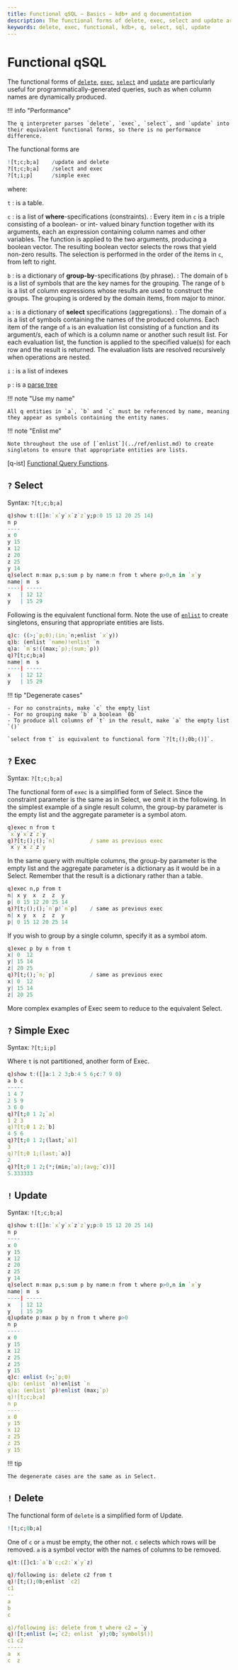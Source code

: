 ```yaml
---
title: Functional qSQL – Basics – kdb+ and q documentation
description: The functional forms of delete, exec, select and update are particularly useful for programmatically-generated queries, such as when column names are dynamically produced.
keywords: delete, exec, functional, kdb+, q, select, sql, update
---
```

# Functional qSQL




The functional forms of [`delete`](qsql.md#delete), [`exec`](qsql.md#exec), [`select`](qsql.md#select) and [`update`](qsql.md#update) are particularly useful for programmatically-generated queries, such as when column names are dynamically produced. 

!!! info "Performance"

    The q interpreter parses `delete`, `exec`, `select`, and `update` into their equivalent functional forms, so there is no performance difference.

The functional forms are

```q
![t;c;b;a]    /update and delete
?[t;c;b;a]    /select and exec
?[t;i;p]      /simple exec
```

where: 

`t`
: is a table. 

`c`
: is a list of **where**-specifications (constraints). 
: Every item in `c` is a triple consisting of a boolean- or int- valued binary function together with its arguments, each an expression containing column names and other variables. The function is applied to the two arguments, producing a boolean vector. The resulting boolean vector selects the rows that yield non-zero results. The selection is performed in the order of the items in `c`, from left to right.

`b`
: is a dictionary of **group-by**-specifications (by phrase). 
: The domain of `b` is a list of symbols that are the key names for the grouping. The range of `b` is a list of column expressions whose results are used to construct the groups. The grouping is ordered by the domain items, from major to minor.

`a`
: is a dictionary of **select** specifications (aggregations). 
: The domain of `a` is a list of symbols containing the names of the produced columns. Each item of the range of `a` is an evaluation list consisting of a function and its argument/s, each of which is a column name or another such result list. For each evaluation list, the function is applied to the specified value(s) for each row and the result is returned. The evaluation lists are resolved recursively when operations are nested.

`i`
: is a list of indexes

`p`
: is a [parse tree](parsetrees.md)


!!! note "Use my name"

    All q entities in `a`, `b` and `c` must be referenced by name, meaning they appear as symbols containing the entity names.

!!! note "Enlist me"

    Note throughout the use of [`enlist`](../ref/enlist.md) to create singletons to ensure that appropriate entities are lists.

<i class="far fa-hand-point-right"></i> [q-ist] [Functional Query Functions](http://www.q-ist.com/2012/10/functional-query-functions.html).
 


## `?` Select

Syntax: `?[t;c;b;a]`

```q
q)show t:([]n:`x`y`x`z`z`y;p:0 15 12 20 25 14)
n p
----
x 0
y 15
x 12
z 20
z 25
y 14
q)select m:max p,s:sum p by name:n from t where p>0,n in `x`y
name| m  s
----| -----
x   | 12 12
y   | 15 29
```

Following is the equivalent functional form. Note the use of [`enlist`](../ref/enlist.md) to create singletons, ensuring that appropriate entities are lists.

```q
q)c: ((>;`p;0);(in;`n;enlist `x`y))
q)b: (enlist `name)!enlist `n
q)a: `m`s!((max;`p);(sum;`p))
q)?[t;c;b;a]
name| m  s
----| -----
x   | 12 12
y   | 15 29
```

!!! tip "Degenerate cases"

    - For no constraints, make `c` the empty list 
    - For no grouping make `b` a boolean `0b` 
    - To produce all columns of `t` in the result, make `a` the empty list `()`
    
    `select from t` is equivalent to functional form `?[t;();0b;()]`.


## `?` Exec

Syntax: `?[t;c;b;a]`

The functional form of `exec` is a simplified form of Select. Since the constraint parameter is the same as in Select, we omit it in the following.
In the simplest example of a single result column, the group-by parameter is the empty list and the aggregate parameter is a symbol atom.

```q
q)exec n from t
`x`y`x`z`z`y
q)?[t;();();`n]           / same as previous exec
`x`y`x`z`z`y
```

In the same query with multiple columns, the group-by parameter is the empty list and the aggregate parameter is a dictionary as it would be in a Select. Remember that the result is a dictionary rather than a table.

```q
q)exec n,p from t
n| x y  x  z  z  y
p| 0 15 12 20 25 14
q)?[t;();();`n`p!`n`p]    / same as previous exec
n| x y  x  z  z  y
p| 0 15 12 20 25 14
```

If you wish to group by a single column, specify it as a symbol atom.

```q
q)exec p by n from t
x| 0  12
y| 15 14
z| 20 25
q)?[t;();`n;`p]           / same as previous exec
x| 0  12
y| 15 14
z| 20 25
```

More complex examples of Exec seem to reduce to the equivalent Select.


## `?` Simple Exec

Syntax: `?[t;i;p]`

Where `t` is not partitioned, another form of Exec.

```q
q)show t:([]a:1 2 3;b:4 5 6;c:7 9 0)
a b c
-----
1 4 7
2 5 9
3 6 0
q)?[t;0 1 2;`a]
1 2 3
q)?[t;0 1 2;`b]
4 5 6
q)?[t;0 1 2;(last;`a)]
3
q)?[t;0 1;(last;`a)]
2
q)?[t;0 1 2;(*;(min;`a);(avg;`c))]
5.333333
```


## `!` Update

Syntax: `![t;c;b;a]`

```q
q)show t:([]n:`x`y`x`z`z`y;p:0 15 12 20 25 14)
n p
----
x 0
y 15
x 12
z 20
z 25
y 14
q)select m:max p,s:sum p by name:n from t where p>0,n in `x`y
name| m  s
----| -----
x   | 12 12
y   | 15 29
q)update p:max p by n from t where p>0
n p
----
x 0
y 15
x 12
z 25
z 25
y 15
q)c: enlist (>;`p;0)
q)b: (enlist `n)!enlist `n
q)a: (enlist `p)!enlist (max;`p)
q)![t;c;b;a]
n p
----
x 0
y 15
x 12
z 25
z 25
y 15
```

!!! tip

    The degenerate cases are the same as in Select.


## `!` Delete

The functional form of `delete` is a simplified form of Update.

```q
![t;c;0b;a]
```

One of `c` or `a` must be empty, the other not. `c` selects which rows will be removed. `a` is a symbol vector with the names of columns to be removed.

```q
q)t:([]c1:`a`b`c;c2:`x`y`z)

q)/following is: delete c2 from t
q)![t;();0b;enlist `c2]
c1
--
a
b
c

q)/following is: delete from t where c2 = `y
q)![t;enlist (=;`c2; enlist `y);0b;`symbol$()]
c1 c2
-----
a  x
c  z
```


